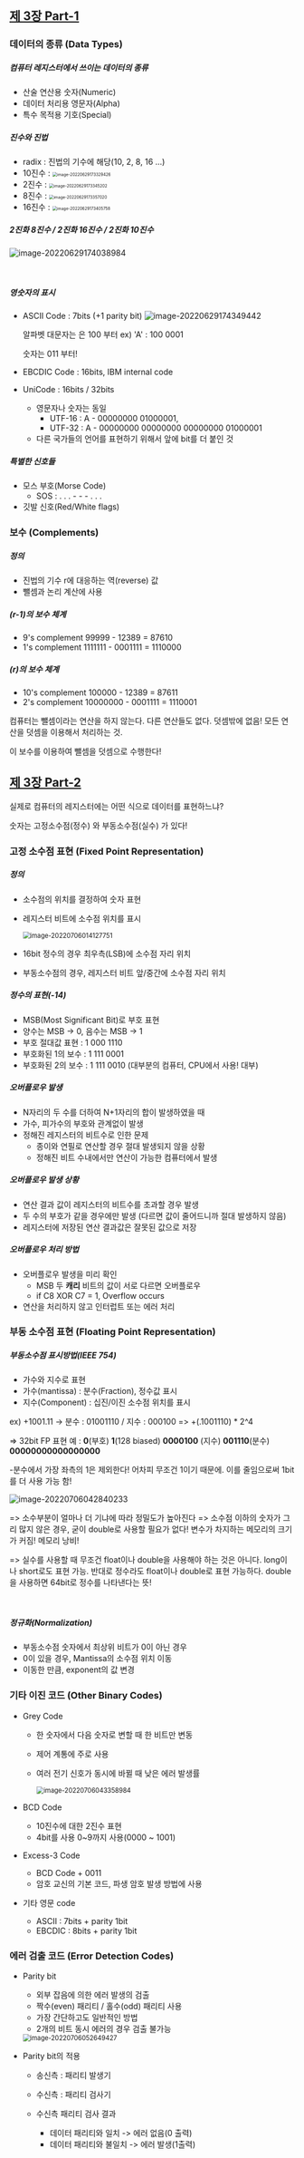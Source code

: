 
## [제 3장 Part-1](https://www.youtube.com/watch?v=aSocCv3SC2k&list=PLc8fQ-m7b1hCHTT7VH2oo0Ng7Et096dYc&index=6)

### 데이터의 종류 (Data Types)

##### 컴퓨터 레지스터에서 쓰이는 데이터의 종류

- 산술 연산용 숫자(Numeric)
- 데이터 처리용 영문자(Alpha)
- 특수 목적용 기호(Special)

##### 진수와 진법

- radix : 진법의 기수에 해당(10, 2, 8, 16 ...)
- 10진수 :  <img src="3장-데이터의-표현.assets/image-20220629173329426.png" alt="image-20220629173329426" style="zoom:50%;" />
- 2진수 : <img src="3장-데이터의-표현.assets/image-20220629173345202.png" alt="image-20220629173345202" style="zoom:50%;" />
- 8진수 : <img src="3장-데이터의-표현.assets/image-20220629173357020.png" alt="image-20220629173357020" style="zoom:50%;" />
- 16진수 : <img src="3장-데이터의-표현.assets/image-20220629173405758.png" alt="image-20220629173405758" style="zoom:50%;" />

##### 2진화 8진수 / 2진화 16진수 / 2진화 10진수

![image-20220629174038984](3장-데이터의-표현.assets/image-20220629174038984.png)

<br>

##### 영숫자의 표시

- ASCII Code : 7bits (+1 parity bit)
  ![image-20220629174349442](3장-데이터의-표현.assets/image-20220629174349442.png)

  알파벳 대문자는 은 100 부터 ex) 'A' : 100 0001 

  숫자는 011 부터!

- EBCDIC Code : 16bits, IBM internal code
- UniCode : 16bits / 32bits
  - 영문자나 숫자는 동일 
    - UTF-16 : A - 00000000 01000001,
    - UTF-32 : A - 00000000 00000000 00000000 01000001
  - 다른 국가들의 언어를 표현하기 위해서 앞에 bit를 더 붙인 것

##### 특별한 신호들

- 모스 부호(Morse Code)
  - SOS : . . . - - - . . .
- 깃발 신호(Red/White flags)

### 보수 (Complements)

##### 정의 

- 진법의 기수 r에 대응하는 역(reverse) 값
- 뺄셈과 논리 계산에 사용

##### (r-1)의 보수 체계 

- 9's complement 99999 - 12389 = 87610
- 1's complement 1111111 - 0001111 = 1110000

##### (r)의 보수 체계

- 10's complement 100000 - 12389 = 87611
- 2's complement 10000000 - 0001111 = 1110001

컴퓨터는 뺄셈이라는 연산을 하지 않는다. 다른 연산들도 없다. 덧셈밖에 없음! 모든 연산을 덧셈을 이용해서 처리하는 것.

이 보수를 이용하여 뺄셈을 덧셈으로 수행한다!

## [제 3장 Part-2](https://www.youtube.com/watch?v=bysGzutpRgc&list=PLc8fQ-m7b1hCHTT7VH2oo0Ng7Et096dYc&index=7)

실제로 컴퓨터의 레지스터에는 어떤 식으로 데이터를 표현하느냐?

숫자는 고정소수점(정수) 와 부동소수점(실수) 가 있다!

### 고정 소수점 표현 (Fixed Point Representation)

##### 정의

- 소수점의 위치를 결정하여 숫자 표현

- 레지스터 비트에 소수점 위치를 표시

  <img src="3장-데이터의-표현.assets/image-20220706014127751.png" alt="image-20220706014127751" style="zoom:80%;" />

- 16bit 정수의 경우 최우측(LSB)에 소수점 자리 위치

- 부동소수점의 경우, 레지스터 비트 앞/중간에 소수점 자리 위치

##### 정수의 표현(-14)

- MSB(Most Significant Bit)로 부호 표현
- 양수는 MSB -> 0, 음수는 MSB -> 1
- 부호 절대값 표현 : 1 000 1110
- 부호화된 1의 보수 : 1 111 0001
- 부호화된 2의 보수 : 1 111 0010 (대부분의 컴퓨터, CPU에서 사용! 대부)

##### 오버플로우 발생

- N자리의 두 수를 더하여 N+1자리의 합이 발생하였을 때
- 가수, 피가수의 부호와 관계없이 발생
- 정해진 레지스터의 비트수로 인한 문제
  - 종이와 연필로 연산할 경우 절대 발생되지 않을 상황
  - 정해진 비트 수내에서만 연산이 가능한 컴퓨터에서 발생

##### 오버플로우 발생 상황

- 연산 결과 값이 레지스터의 비트수를 초과할 경우 발생
- 두 수의 부호가 같을 경우에만 발생 (다르면 값이 줄어드니까 절대 발생하지 않음)
- 레지스터에 저장된 연산 결과값은 잘못된 값으로 저장

##### 오버플로우 처리 방법

- 오버플로우 발생을 미리 확인
  - MSB 두 **캐리** 비트의 값이 서로 다르면 오버플로우
  - if C8 XOR C7 = 1, Overflow occurs
- 연산을 처리하지 않고 인터럽트 또는 에러 처리

### 부동 소수점 표현 (Floating Point Representation)

##### 부동소수점 표시방법(IEEE 754)

- 가수와 지수로 표현
- 가수(mantissa) : 분수(Fraction), 정수값 표시
- 지수(Component) : 십진/이진 소수점 위치를 표시

ex) +1001.11 -> 분수 : 01001110 / 지수 : 000100 => +(.1001110) * 2^4

=> 32bit FP 표현 예 : **0**(부호) **1**(128 biased) **0000100** (지수) **001110**(분수) **00000000000000000**

-분수에서 가장 좌측의 1은 제외한다! 어차피 무조건 1이기 때문에. 이를 줄임으로써 1bit를 더 사용 가능 함!

<img src="3장-데이터의-표현.assets/image-20220706042840233.png" alt="image-20220706042840233"/>

=> 소수부분이 얼마나 더 기냐에 따라 정밀도가 높아진다 => 소수점 이하의 숫자가 그리 많지 않은 경우, 굳이 double로 사용할 필요가 없다! 변수가 차지하는 메모리의 크기가 커짐! 메모리 낭비! 

=> 실수를 사용할 때 무조건 float이나 double을 사용해야 하는 것은 아니다. long이나 short로도 표현 가능. 반대로 정수라도 float이나 double로 표현 가능하다. double을 사용하면 64bit로 정수를 나타낸다는 뜻!

<br>

##### 정규화(Normalization)

- 부동소수점 숫자에서 최상위 비트가 0이 아닌 경우
- 0이 있을 경우, Mantissa의 소수점 위치 이동
- 이동한 만큼, exponent의 값 변경

### 기타 이진 코드 (Other Binary Codes)

- Grey Code

  - 한 숫자에서 다음 숫자로 변할 때 한 비트만 변동

  - 제어 계통에 주로 사용

  - 여러 전기 신호가 동시에 바뀔 때 낮은 에러 발생률

    <img src="3장-데이터의-표현.assets/image-20220706043358984.png" alt="image-20220706043358984" style="zoom:80%;" />

- BCD Code

  - 10진수에 대한 2진수 표현
  - 4bit를 사용 0~9까지 사용(0000 ~ 1001)

- Excess-3 Code

  - BCD Code + 0011
  - 암호 교신의 기본 코드, 파생 암호 발생 방법에 사용

- 기타 영문 code

  - ASCII : 7bits + parity 1bit
  - EBCDIC : 8bits + parity 1bit


### 에러 검출 코드 (Error Detection Codes)

- Parity bit

  - 외부 잡음에 의한 에러 발생의 검출
  - 짝수(even) 패리티 / 홀수(odd) 패리티 사용
  - 가장 간단하고도 일반적인 방법
  - 2개의 비트 동시 에러의 경우 검출 불가능

  <img src="3장-데이터의-표현.assets/image-20220706052649427.png" alt="image-20220706052649427" style="zoom:80%;" />

- Parity bit의 적용

  - 송신측 : 패리티 발생기

  - 수신측 : 패리티 검사기

  - 수신측 패리티 검사 결과 

    - 데이터 패리티와 일치 -> 에러 없음(0 출력)
    - 데이터 패리티와 불일치 -> 에러 발생(1출력)

    